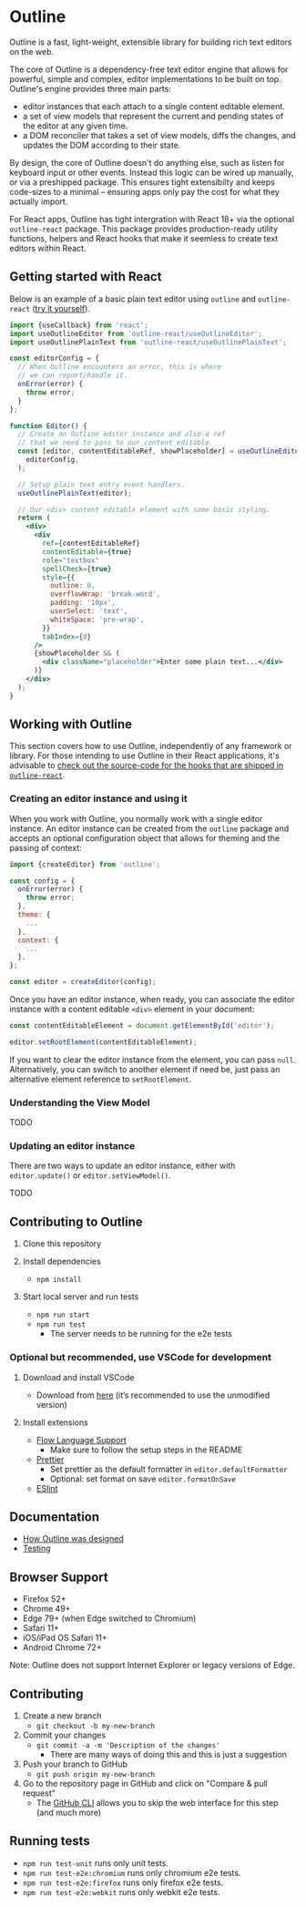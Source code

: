 # Outline

Outline is a fast, light-weight, extensible library for building rich text editors on the web.

The core of Outline is a dependency-free text editor engine that allows for powerful, simple and complex,
editor implementations to be built on top. Outline's engine provides three main parts:
- editor instances that each attach to a single content editable element.
- a set of view models that represent the current and pending states of the editor at any given time.
- a DOM reconciler that takes a set of view models, diffs the changes, and updates the DOM according to their state.

By design, the core of Outline doesn't do anything else, such as listen for keyboard input or other events. Instead
this logic can be wired up manually, or via a preshipped package. This ensures tight extensibilty and keeps code-sizes
to a minimal – ensuring apps only pay the cost for what they actually import.

For React apps, Outline has tight intergration with React 18+ via the optional `outline-react` package. This package provides
production-ready utility functions, helpers and React hooks that make it seemless to create text editors within React.

## Getting started with React

Below is an example of a basic plain text editor using `outline` and `outline-react` ([try it yourself](https://codesandbox.io/s/outline-plain-text-example-g932e)).


```jsx
import {useCallback} from 'react';
import useOutlineEditor from 'outline-react/useOutlineEditor';
import useOutlinePlainText from 'outline-react/useOutlinePlainText';

const editorConfig = {
  // When Outline encounters an error, this is where
  // we can report/handle it.
  onError(error) {
    throw error;
  }
};

function Editor() {
  // Create an Outline editor instance and also a ref
  // that we need to pass to our content editable.
  const [editor, contentEditableRef, showPlaceholder] = useOutlineEditor(
    editorConfig,
  );

  // Setup plain text entry event handlers.
  useOutlinePlainText(editor);

  // Our <div> content editable element with some basic styling.
  return (
    <div>
      <div
        ref={contentEditableRef}
        contentEditable={true}
        role="textbox"
        spellCheck={true}
        style={{
          outline: 0,
          overflowWrap: 'break-word',
          padding: '10px',
          userSelect: 'text',
          whiteSpace: 'pre-wrap',
        }}
        tabIndex={0}
      />
      {showPlaceholder && (
        <div className="placeholder">Enter some plain text...</div>
      )}
    </div>
  );
}
```

## Working with Outline

This section covers how to use Outline, independently of any framework or library. For those intending to use Outline in their React applications,
it's advisable to [check out the source-code for the hooks that are shipped in `outline-react`](https://github.com/facebookexternal/Outline/tree/main/packages/outline-react/src).

### Creating an editor instance and using it

When you work with Outline, you normally work with a single editor instance. An editor instance can be created from the `outline` package and accepts
an optional configuration object that allows for theming and the passing of context:

```js
import {createEditor} from 'outline';

const config = {
  onError(error) {
    throw error;
  },
  theme: {
    ...
  },
  context: {
    ...
  },
};

const editor = createEditor(config);
```

Once you have an editor instance, when ready, you can associate the editor instance with a content editable `<div>` element in your document:

```js
const contentEditableElement = document.getElementById('editor');

editor.setRootElement(contentEditableElement);
```

If you want to clear the editor instance from the element, you can pass `null`. Alternatively, you can switch to another element if need be,
just pass an alternative element reference to `setRootElement`.

### Understanding the View Model

TODO

### Updating an editor instance

There are two ways to update an editor instance, either with `editor.update()` or `editor.setViewModel()`. 

TODO

## Contributing to Outline

1. Clone this repository

2. Install dependencies
   - `npm install`

3. Start local server and run tests
   - `npm run start`
   - `npm run test`
     - The server needs to be running for the e2e tests

### Optional but recommended, use VSCode for development

1.  Download and install VSCode
    - Download from [here](https://code.visualstudio.com/download) (it’s recommended to use the unmodified version)

2. Install extensions
   - [Flow Language Support](https://marketplace.visualstudio.com/items?itemName=flowtype.flow-for-vscode)
     - Make sure to follow the setup steps in the README
   - [Prettier](https://marketplace.visualstudio.com/items?itemName=esbenp.prettier-vscode)
     - Set prettier as the default formatter in `editor.defaultFormatter`
     - Optional: set format on save `editor.formatOnSave`
   - [ESlint](https://marketplace.visualstudio.com/items?itemName=dbaeumer.vscode-eslint)

## Documentation

- [How Outline was designed](/docs/design.md)
- [Testing](/docs/testing.md)

## Browser Support

- Firefox 52+
- Chrome 49+
- Edge 79+ (when Edge switched to Chromium)
- Safari 11+
- iOS/iPad OS Safari 11+
- Android Chrome 72+

Note: Outline does not support Internet Explorer or legacy versions of Edge.

## Contributing

1. Create a new branch
   - `git checkout -b my-new-branch`
2. Commit your changes
   - `git commit -a -m 'Description of the changes'`
     - There are many ways of doing this and this is just a suggestion
3. Push your branch to GitHub
   - `git push origin my-new-branch`
4. Go to the repository page in GitHub and click on "Compare & pull request"
   - The [GitHub CLI](https://cli.github.com/manual/gh_pr_create) allows you to skip the web interface for this step (and much more)

## Running tests

* `npm run test-unit` runs only unit tests.
* `npm run test-e2e:chromium` runs only chromium e2e tests.
* `npm run test-e2e:firefox` runs only firefox e2e tests.
* `npm run test-e2e:webkit` runs only webkit e2e tests.
